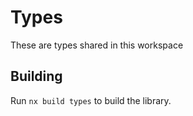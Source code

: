 # Types

These are types shared in this workspace

## Building

Run `nx build types` to build the library.
